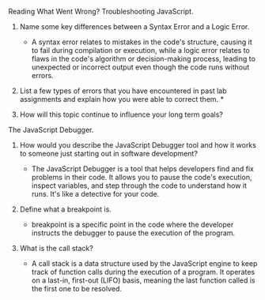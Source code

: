 Reading
What Went Wrong? Troubleshooting JavaScript.

1. Name some key differences between a Syntax Error and a Logic Error.
    * A syntax error relates to mistakes in the code's structure, causing it to fail during compilation or execution, while a logic error relates to flaws in the code's algorithm or decision-making process, leading to unexpected or incorrect output even though the code runs without errors.

2. List a few types of errors that you have encountered in past lab assignments and explain how you were able to correct them.
    * 

3. How will this topic continue to influence your long term goals?

The JavaScript Debugger.

1. How would you describe the JavaScript Debugger tool and how it works to someone just starting out in software development?
    * The JavaScript Debugger is a tool that helps developers find and fix problems in their code. It allows you to pause the code's execution, inspect variables, and step through the code to understand how it runs. It's like a detective for your code.

2. Define what a breakpoint is.
    * breakpoint is a specific point in the code where the developer instructs the debugger to pause the execution of the program.

3. What is the call stack?
    * A call stack is a data structure used by the JavaScript engine to keep track of function calls during the execution of a program. It operates on a last-in, first-out (LIFO) basis, meaning the last function called is the first one to be resolved.